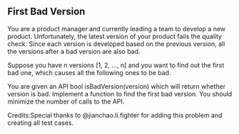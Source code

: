 First Bad Version 
---


You are a product manager and currently leading a team to develop a new product. Unfortunately, the latest version of your product fails the quality check. Since each version is developed based on the previous version, all the versions after a bad version are also bad. 



Suppose you have n versions [1, 2, ..., n] and you want to find out the first bad one, which causes all the following ones to be bad.



You are given an API bool isBadVersion(version) which will return whether version is bad. Implement a function to find the first bad version. You should minimize the number of calls to the API.


Credits:Special thanks to @jianchao.li.fighter for adding this problem and creating all test cases.

